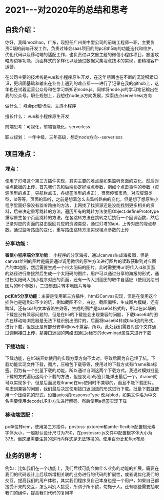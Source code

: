# 2021---对2020年的总结和思考

## 自我介绍：

你好，我叫mozihao，广东，现担任广州某中型公司的前端工程师一职，主要负责C端的前端开发工作，负责过峰会saas项目的的pc和h5端的功能迭代和维护，优化代码以及移动端的适配工作，也负责过以文旅主题的微信小程序项目，旅游攻略周边等功能，页面样式的多样化以及通过数据采集埋点技术的实现，更精准客户运营。

在公司主要的技术栈是vue和小程序原生开发，在这年期间也在不断的沉淀积累知识，更巩固基础和输出在业务上遇到的难点都一一进行了记录在我的github上，这年也在试着运营公众号和在学习新知识node.js。同样将node.js的学习笔记输出在我的公众号。职业规划上，我想往node,js方向发展，探索热点serverless方向



做什么： 峰会pc和h5端，文旅小程序

擅长什么： vue和小程序原生开发

前端思考：可视化，前端智能化，serverless

职业规划： 一年中级，三年高级，想走node方向--serverless



## 项目难点：

### **埋点**：

使用了灯塔这个第三方插件实现，其实主要的难点是如果监听页面的变化，然后对埋点数据的上传，首先我们先和后端协定好埋点参数，例如个点击事件的参数（资源类型的点击，导航栏点击，各标签类型的点击），页面停留市场，对应资源类型，id等等，页面的监听，之前是想着怎么去监听路由的变化，但是想了想原生小程序里面好像没有监听路由的方法，上网找了找资源还是没能找到更多相关的资料，后来决定重写跳转的方法。遍历所有的跳转方法使用Object.definePrototype重写原生各个页面跳转的方法，在各跳转方法在跳转之后执行一个回调函数，然后记录对应的页面的路由返回对应的资源类型，通过灯塔的api，上传对应的埋点参数。通过监听路由的变化，重写路由跳转方法实现埋点参数的上传

### **分享功能**：

**微信小程序端分享功能**： 小程序的分享海报，通过canvas生成海报图，但是canvas绘制的图片是需要通过调用微信的原生方法进行图片的读取获取到对应图片的本地图，然后需要生成一个带太阳码的图片，此时需要拼url将传入id和页面的路径进行拼接然后生成一个太阳码的图片，用户可以通过分享的海报的形式，通过扫太阳码入到小程序对应的页面，还有一传入封面图的取中自适应（使用到绘制图片的6个参数），二进制图片转本地图片等等

**pc和h5分享功能**：主要是使用第三方插件，html2Canvas实现，但是在使用这个插件也是碰到过不少的坑，例如截图不全，白边，截图偏移，生成图片模糊，还有跨域，还有css的文本省略生效等，生成的图片是base64格式的，所以在pc端的下载是没有兼容问题的，但是在h5的下载是会出现兼容的问题，下载base64的图片在移动端浏览器是无法下载识别出图片的，后面将base64转成blod流的形式，进行下载，但是还是有部分安卓和ios不兼容，所以，此处我们需要对这个文件通过调用接口上传，拿接口返回的网络图通过a标签的download属性来进行下载

### **下载功能**：

下载功能，在h5端开始使用的实现方案方向不太对，导致后面为自己埋了坑，下载功能实现文件下载，图片，压缩包下载等等，使用过的下载方式有iframe和a标签。因为有一个批量下载的功能，所以通过自测这两个下载方式，我通过模拟批量下载的方式遍历这两个下载的方法，但是发现a标签只能弹出最后一个，iframe就可以实现多个，但是后面发现iframe在ios使用时不兼容的，而且不能下载图片。考虑到兼容的问题，我们最后决定使用接口返回流的形式进行下载。批量下载就使用一个压缩包的形式，设置axios的responseType 改为blod，如果文件名为中文名需要使用decodeURI()方法进行解码，然后使用a标签实现下载

### **移动端适配**：

px单位转rem，使用第三方插件，postcss-pxtorem和amfe-flexible配置根元素字体大小，一般默认设计尺寸为750，在postcssrc.js文件中配置根字体大小为37.5。但这里需要注意的是行内样式是无法转换的。使用百分比和flex布局



## 业务的思考：

例如：比如我们在一个功能上，我们后续可能会做什么业务的功能的扩展，需要在我们的代码设计上后续新增相关联的业务进行的代码的扩展性，或者说优化我们的交互。提高我们的用户体验，其实我们程序员自己本身也是一个用户，如果自己都接受不来的交互，怎么叫别人接受，所谓子所不欲，勿施于人。还有哪些需要抽取我们的组件，提高我们代码的复用率